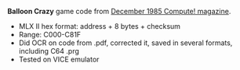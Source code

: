 **Balloon Crazy** game code from [December 1985 Compute! magazine](https://archive.org/details/1985-12-compute-magazine/page/n43/).
* MLX II hex format: address + 8 bytes + checksum
* Range: C000-C81F
* Did OCR on code from .pdf, corrected it, saved in several formats, including C64 .prg
* Tested on VICE emulator
